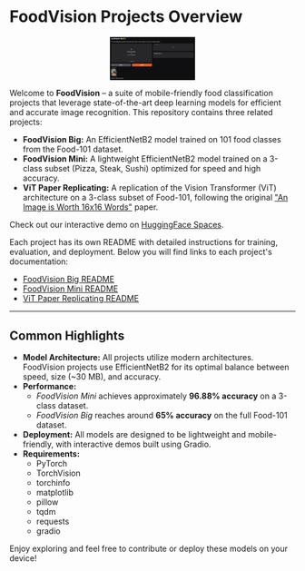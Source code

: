 # FoodVision Projects Overview

<img src="https://raw.githubusercontent.com/GilbertHarijanto/FoodVision/main/images/FoodVision-HF.png" alt="FoodVision" style="max-width:150px; display:block; margin: 0 auto;" />

Welcome to **FoodVision** – a suite of mobile-friendly food classification projects that leverage state-of-the-art deep learning models for efficient and accurate image recognition. This repository contains three related projects:

- **FoodVision Big:** An EfficientNetB2 model trained on 101 food classes from the Food-101 dataset.
- **FoodVision Mini:** A lightweight EfficientNetB2 model trained on a 3-class subset (Pizza, Steak, Sushi) optimized for speed and high accuracy.
- **ViT Paper Replicating:** A replication of the Vision Transformer (ViT) architecture on a 3-class subset of Food-101, following the original ["An Image is Worth 16x16 Words"](https://arxiv.org/abs/2010.11929) paper.

Check out our interactive demo on [HuggingFace Spaces](https://huggingface.co/spaces/GilbertHarijanto/FoodVision).

Each project has its own README with detailed instructions for training, evaluation, and deployment. Below you will find links to each project's documentation:

- [FoodVision Big README](./FoodVisionBig/README.md)
- [FoodVision Mini README](./FoodVisionMini/README.md)
- [ViT Paper Replicating README](./PyTorch-ViT-Paper-Replicating/README.md)

---

## Common Highlights

- **Model Architecture:** All projects utilize modern architectures. FoodVision projects use EfficientNetB2 for its optimal balance between speed, size (~30 MB), and accuracy.
- **Performance:**
  - *FoodVision Mini* achieves approximately **96.88% accuracy** on a 3-class dataset.
  - *FoodVision Big* reaches around **65% accuracy** on the full Food-101 dataset.
- **Deployment:** All models are designed to be lightweight and mobile-friendly, with interactive demos built using Gradio.
- **Requirements:**  
  - PyTorch  
  - TorchVision  
  - torchinfo  
  - matplotlib  
  - pillow  
  - tqdm  
  - requests  
  - gradio

Enjoy exploring and feel free to contribute or deploy these models on your device!
